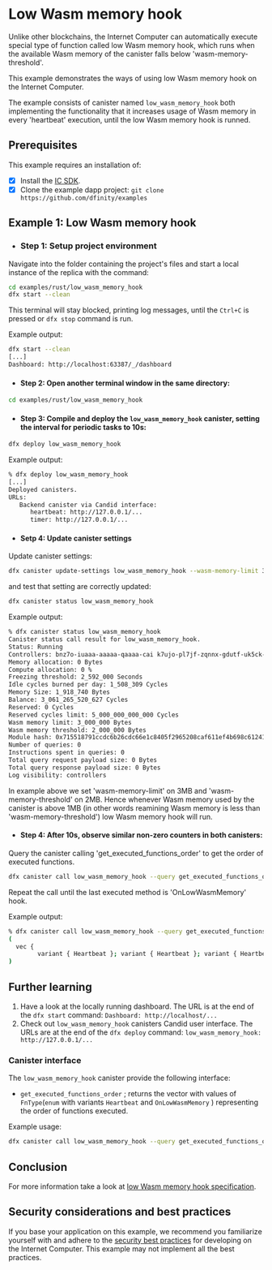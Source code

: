 # Low Wasm memory hook

Unlike other blockchains, the Internet Computer can automatically execute special type of function called low Wasm memory hook, which runs when the available Wasm memory of the canister falls below 'wasm-memory-threshold'.

This example demonstrates the ways of using low Wasm memory hook on the Internet Computer.

The example consists of canister named `low_wasm_memory_hook` both implementing the functionality that it increases usage of Wasm memory in every 'heartbeat' execution, until the low Wasm memory hook is runned.

## Prerequisites
This example requires an installation of:

- [x] Install the [IC SDK](https://internetcomputer.org/docs/current/developer-docs/getting-started/install).
- [x] Clone the example dapp project: `git clone https://github.com/dfinity/examples`

## Example 1: Low Wasm memory hook

- ### Step 1: Setup project environment

Navigate into the folder containing the project's files and start a local instance of the replica with the command:

```sh
cd examples/rust/low_wasm_memory_hook
dfx start --clean
```

This terminal will stay blocked, printing log messages, until the `Ctrl+C` is pressed or `dfx stop` command is run.

Example output:

```sh
dfx start --clean
[...]
Dashboard: http://localhost:63387/_/dashboard
```

- #### Step 2: Open another terminal window in the same directory:

```sh
cd examples/rust/low_wasm_memory_hook
```

- #### Step 3: Compile and deploy the `low_wasm_memory_hook` canister, setting the interval for periodic tasks to 10s:

```sh
dfx deploy low_wasm_memory_hook
```

Example output:

```sh
% dfx deploy low_wasm_memory_hook
[...]
Deployed canisters.
URLs:
   Backend canister via Candid interface:
      heartbeat: http://127.0.0.1/...
      timer: http://127.0.0.1/...
```

- #### Setp 4: Update canister settings

Update canister settings:

```sh
dfx canister update-settings low_wasm_memory_hook --wasm-memory-limit 3000000 --wasm-memory-threshold 2000000
```

and test that setting are correctly updated:

```sh
dfx canister status low_wasm_memory_hook
```

Example output:

```sh
% dfx canister status low_wasm_memory_hook
Canister status call result for low_wasm_memory_hook.
Status: Running
Controllers: bnz7o-iuaaa-aaaaa-qaaaa-cai k7ujo-pl7jf-zqnnx-gdutf-uk5ck-4ngld-xq5hi-276ph-32z4y-ckaue-uae
Memory allocation: 0 Bytes
Compute allocation: 0 %
Freezing threshold: 2_592_000 Seconds
Idle cycles burned per day: 1_508_309 Cycles
Memory Size: 1_918_740 Bytes
Balance: 3_061_265_520_627 Cycles
Reserved: 0 Cycles
Reserved cycles limit: 5_000_000_000_000 Cycles
Wasm memory limit: 3_000_000 Bytes
Wasm memory threshold: 2_000_000 Bytes
Module hash: 0x715518791ccdc6b26cdc66e1c8405f2965208caf611ef4b698c612419dcbbf75
Number of queries: 0
Instructions spent in queries: 0
Total query request payload size: 0 Bytes
Total query response payload size: 0 Bytes
Log visibility: controllers
```


In example above we set 'wasm-memory-limit' on 3MB and 'wasm-memory-threshold' on 2MB. Hence whenever Wasm memory
used by the canister is above 1MB (in other words reamining Wasm memory is less than 'wasm-memory-threshold') 
low Wasm memory hook will run.



- #### Step 4: After 10s, observe similar non-zero counters in both canisters:

Query the canister calling 'get_executed_functions_order' to get the order of executed functions.

```sh
dfx canister call low_wasm_memory_hook --query get_executed_functions_order
```

Repeat the call until the last executed method is 'OnLowWasmMemory' hook.

Example output:

```sh
% dfx canister call low_wasm_memory_hook --query get_executed_functions_order
(
  vec { 
        variant { Heartbeat }; variant { Heartbeat }; variant { Heartbeat }; variant { Heartbeat }; variant { Heartbeat }; variant { Heartbeat }; variant { Heartbeat }; variant { Heartbeat }; variant { Heartbeat }; variant { Heartbeat }; variant { Heartbeat }; variant { Heartbeat }; variant { Heartbeat }; variant { Heartbeat }; variant { Heartbeat }; variant { Heartbeat }; variant { Heartbeat }; variant { Heartbeat }; variant { Heartbeat }; variant { Heartbeat }; variant { Heartbeat }; variant { Heartbeat }; variant { Heartbeat }; variant { Heartbeat }; variant { Heartbeat }; variant { Heartbeat }; variant { Heartbeat }; variant { Heartbeat }; variant { Heartbeat }; variant { Heartbeat }; variant { Heartbeat }; variant { Heartbeat }; variant { Heartbeat }; variant { Heartbeat }; variant { Heartbeat }; variant { Heartbeat }; variant { Heartbeat }; variant { Heartbeat }; variant { Heartbeat }; variant { Heartbeat }; variant { Heartbeat }; variant { Heartbeat }; variant { Heartbeat }; variant { Heartbeat }; variant { Heartbeat }; variant { Heartbeat }; variant { Heartbeat }; variant { Heartbeat }; variant { Heartbeat }; variant { Heartbeat }; variant { Heartbeat }; variant { Heartbeat }; variant { Heartbeat }; variant { Heartbeat }; variant { Heartbeat }; variant { Heartbeat }; variant { Heartbeat }; variant { Heartbeat }; variant { Heartbeat }; variant { Heartbeat }; variant { Heartbeat }; variant { Heartbeat }; variant { Heartbeat }; variant { Heartbeat }; variant { Heartbeat }; variant { Heartbeat }; variant { Heartbeat }; variant { Heartbeat }; variant { Heartbeat }; variant { Heartbeat }; variant { Heartbeat }; variant { Heartbeat }; variant { Heartbeat }; variant { Heartbeat }; variant { Heartbeat }; variant { Heartbeat }; variant { Heartbeat }; variant { Heartbeat }; variant { Heartbeat }; variant { Heartbeat }; variant { Heartbeat }; variant { Heartbeat }; variant { Heartbeat }; variant { Heartbeat }; variant { Heartbeat }; variant { Heartbeat }; variant { Heartbeat }; variant { Heartbeat }; variant { Heartbeat }; variant { Heartbeat }; variant { Heartbeat }; variant { Heartbeat }; variant { Heartbeat }; variant { Heartbeat }; variant { Heartbeat }; variant { Heartbeat }; variant { Heartbeat }; variant { Heartbeat }; variant { Heartbeat }; variant { Heartbeat }; variant { Heartbeat }; variant { Heartbeat }; variant { Heartbeat }; variant { Heartbeat }; variant { Heartbeat }; variant { Heartbeat }; variant { Heartbeat }; variant { Heartbeat }; variant { Heartbeat }; variant { Heartbeat }; variant { Heartbeat }; variant { Heartbeat }; variant { Heartbeat }; variant { Heartbeat }; variant { Heartbeat }; variant { Heartbeat }; variant { Heartbeat }; variant { Heartbeat }; variant { Heartbeat }; variant { Heartbeat }; variant { Heartbeat }; variant { Heartbeat }; variant { Heartbeat }; variant { Heartbeat }; variant { Heartbeat }; variant { Heartbeat }; variant { Heartbeat }; variant { Heartbeat }; variant { Heartbeat }; variant { OnLowWasmMemory };},
)
```

## Further learning

1. Have a look at the locally running dashboard. The URL is at the end of the `dfx start` command: `Dashboard: http://localhost/...`
2. Check out `low_wasm_memory_hook` canisters Candid user interface. The URLs are at the end of the `dfx deploy` command: `low_wasm_memory_hook: http://127.0.0.1/...`

### Canister interface

The `low_wasm_memory_hook` canister provide the following interface:

* `get_executed_functions_order` ; returns the vector with values of `FnType`(`enum` with variants `Heartbeat` and `OnLowWasmMemory` ) representing the order of functions executed.

Example usage:

```sh
dfx canister call low_wasm_memory_hook --query get_executed_functions_order
```

## Conclusion

For more information take a look at [low Wasm memory hook specification](https://internetcomputer.org/docs/references/ic-interface-spec#on-low-wasm-memory).

## Security considerations and best practices

If you base your application on this example, we recommend you familiarize yourself with and adhere to the [security best practices](https://internetcomputer.org/docs/current/references/security/) for developing on the Internet Computer. This example may not implement all the best practices.
